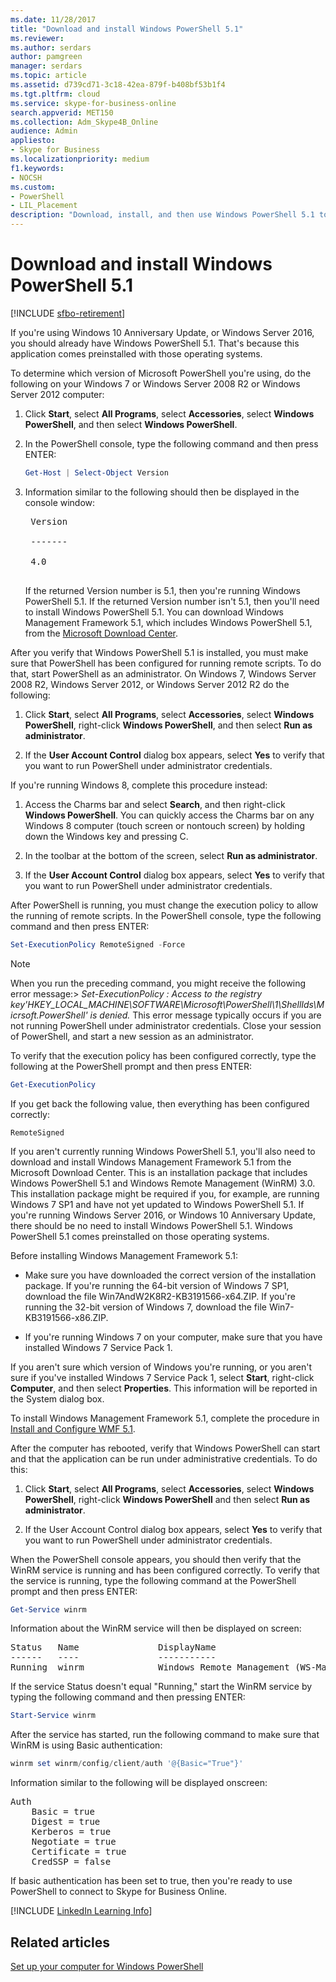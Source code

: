 ```yaml
---
ms.date: 11/28/2017
title: "Download and install Windows PowerShell 5.1"
ms.reviewer: 
ms.author: serdars
author: pamgreen
manager: serdars
ms.topic: article
ms.assetid: d739cd71-3c18-42ea-879f-b408bf53b1f4
ms.tgt.pltfrm: cloud
ms.service: skype-for-business-online
search.appverid: MET150
ms.collection: Adm_Skype4B_Online
audience: Admin
appliesto:
- Skype for Business
ms.localizationpriority: medium
f1.keywords:
- NOCSH
ms.custom:
- PowerShell
- LIL_Placement
description: "Download, install, and then use Windows PowerShell 5.1 to create a remote PowerShell session that connects to Skype for Business Online."
---
```


# Download and install Windows PowerShell 5.1

[!INCLUDE [sfbo-retirement](../../Hub/includes/sfbo-retirement.md)]

If you're using Windows 10 Anniversary Update, or Windows Server 2016, you should already have Windows PowerShell 5.1. That's because this application comes preinstalled with those operating systems.
  
To determine which version of Microsoft PowerShell you're using, do the following on your Windows 7 or Windows Server 2008 R2 or Windows Server 2012 computer:
  
1. Click **Start**, select **All Programs**, select **Accessories**, select **Windows PowerShell**, and then select **Windows PowerShell**.
    
2. In the PowerShell console, type the following command and then press ENTER:
    
   ```PowerShell
   Get-Host | Select-Object Version
   ```

3. Information similar to the following should then be displayed in the console window:
    
    <pre>
    Version <BR>
    ------- <BR>
    4.0
    </pre>

    If the returned Version number is 5.1, then you're running Windows PowerShell 5.1. If the returned Version number isn't 5.1, then you'll need to install Windows PowerShell 5.1. You can download Windows Management Framework 5.1, which includes Windows PowerShell 5.1, from the [Microsoft Download Center](https://www.microsoft.com/download/details.aspx?id=54616).
  
After you verify that Windows PowerShell 5.1 is installed, you must make sure that PowerShell has been configured for running remote scripts. To do that, start PowerShell as an administrator. On Windows 7, Windows Server 2008 R2, Windows Server 2012, or Windows Server 2012 R2 do the following:
  
1. Click **Start**, select **All Programs**, select **Accessories**, select **Windows PowerShell**, right-click **Windows PowerShell**, and then select **Run as administrator**.
    
2. If the **User Account Control** dialog box appears, select **Yes** to verify that you want to run PowerShell under administrator credentials.
    
If you're running Windows 8, complete this procedure instead:
  
1. Access the Charms bar and select **Search**, and then right-click **Windows PowerShell**. You can quickly access the Charms bar on any Windows 8 computer (touch screen or nontouch screen) by holding down the Windows key and pressing C.
    
2. In the toolbar at the bottom of the screen, select **Run as administrator**.
    
3. If the **User Account Control** dialog box appears, select **Yes** to verify that you want to run PowerShell under administrator credentials.
    
After PowerShell is running, you must change the execution policy to allow the running of remote scripts. In the PowerShell console, type the following command and then press ENTER:
```PowerShell
Set-ExecutionPolicy RemoteSigned -Force
```
   
 
> [!NOTE]
> When you run the preceding command, you might receive the following error message:> *Set-ExecutionPolicy : Access to the registry key'HKEY_LOCAL_MACHINE\\SOFTWARE\\Microsoft\\PowerShell\\1\\ShellIds\\Micrsoft.PowerShell' is denied.* This error message typically occurs if you are not running PowerShell under administrator credentials. Close your session of PowerShell, and start a new session as an administrator.
 
To verify that the execution policy has been configured correctly, type the following at the PowerShell prompt and then press ENTER:
  
```PowerShell
Get-ExecutionPolicy
```

If you get back the following value, then everything has been configured correctly:
  
`RemoteSigned`

If you aren't currently running Windows PowerShell 5.1, you'll also need to download and install Windows Management Framework 5.1 from the Microsoft Download Center. This is an installation package that includes Windows PowerShell 5.1 and Windows Remote Management (WinRM) 3.0. This installation package might be required if you, for example, are running Windows 7 SP1 and have not yet updated to Windows PowerShell 5.1. If you're running Windows Server 2016, or Windows 10 Anniversary Update, there should be no need to install Windows PowerShell 5.1. Windows PowerShell 5.1 comes preinstalled on those operating systems.
  
Before installing Windows Management Framework 5.1:
  
- Make sure you have downloaded the correct version of the installation package. If you're running the 64-bit version of Windows 7 SP1, download the file Win7AndW2K8R2-KB3191566-x64.ZIP. If you're running the 32-bit version of Windows 7, download the file Win7-KB3191566-x86.ZIP.
    
- If you're running Windows 7 on your computer, make sure that you have installed Windows 7 Service Pack 1.

If you aren't sure which version of Windows you're running, or you aren't sure if you've installed Windows 7 Service Pack 1, select **Start**, right-click **Computer**, and then select **Properties**. This information will be reported in the System dialog box.
  
To install Windows Management Framework 5.1, complete the procedure in [Install and Configure WMF 5.1](/powershell/scripting/wmf/setup/install-configure).
  
After the computer has rebooted, verify that Windows PowerShell can start and that the application can be run under administrative credentials. To do this:
  
1. Click **Start**, select **All Programs**, select **Accessories**, select **Windows PowerShell**, right-click **Windows PowerShell** and then select **Run as administrator**.
    
2. If the User Account Control dialog box appears, select **Yes** to verify that you want to run PowerShell under administrator credentials.
    
When the PowerShell console appears, you should then verify that the WinRM service is running and has been configured correctly. To verify that the service is running, type the following command at the PowerShell prompt and then press ENTER:
  
```PowerShell
Get-Service winrm
```

Information about the WinRM service will then be displayed on screen:
  
<pre>
Status   Name               DisplayName
------   ----               -----------
Running  winrm              Windows Remote Management (WS-Manag...
</pre>

If the service Status doesn't equal "Running," start the WinRM service by typing the following command and then pressing ENTER:
  
```PowerShell
Start-Service winrm
```

After the service has started, run the following command to make sure that WinRM is using Basic authentication:
  
```PowerShell
winrm set winrm/config/client/auth '@{Basic="True"}'
```

Information similar to the following will be displayed onscreen:
  
<pre>
Auth
    Basic = true
    Digest = true
    Kerberos = true
    Negotiate = true
    Certificate = true
    CredSSP = false
</pre>

If basic authentication has been set to true, then you're ready to use PowerShell to connect to Skype for Business Online.
  
[!INCLUDE [LinkedIn Learning Info](../../common/office/linkedin-learning-info.md)]
   
## Related articles
[Set up your computer for Windows PowerShell](set-up-your-computer-for-windows-powershell.md) 

  

